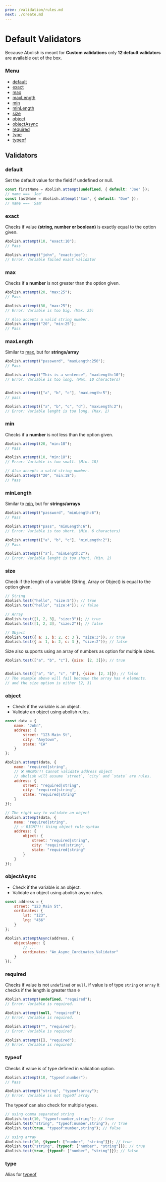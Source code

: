 ```yaml
---
prev: /validation/rules.md
next: ./create.md
---
```


# Default Validators

Because Abolish is meant for **Custom validations** only **12 default validators** are available out of the box.

### Menu

- [default](#default)
- [exact](#exact)
- [max](#max)
- [maxLength](#maxlength)
- [min](#min)
- [minLength](#minlength)
- [size](#size)
- [object](#object)
- [objectAsync](#objectasync)
- [required](#required)
- [type](#type)
- [typeof](#typeof)

## Validators

### default

Set the default value for the field if undefined or null.

```javascript
const firstName = Abolish.attempt(undefined, { default: "Joe" });
// name === 'Joe'
const lastName = Abolish.attempt("Sam", { default: "Doe" });
// name === 'Sam'
```

### exact

Checks if value **(string, number or boolean)** is exactly equal to the option given.

```javascript
Abolish.attempt(10, "exact:10");
// Pass

Abolish.attempt("john", "exact:joe");
// Error: Variable failed exact validator
```

### max

Checks if a **number** is not greater than the option given.

```javascript
Abolish.attempt(20, "max:25");
// Pass

Abolish.attempt(30, "max:25");
// Error: Variable is too big. (Max. 25)

// Also accepts a valid string number.
Abolish.attempt("20", "min:25");
// Pass
```

### maxLength

Similar to [max](#max), but for **strings/array**

```javascript
Abolish.attempt("password", "maxLength:250");
// Pass

Abolish.attempt("This is a sentence", "maxLength:10");
// Error: Variable is too long. (Max. 10 characters)


Abolish.attempt(["a", "b", "c"], "maxLength:5");
// pass

Abolish.attempt(["a", "b", "c", "d"], "maxLength:2");
// Error: Variable lenght is too long. (Max. 2)
```

### min

Checks if a **number** is not less than the option given.

```javascript
Abolish.attempt(20, "min:18");
// Pass

Abolish.attempt(10, "min:18");
// Error: Variable is too small. (Min. 18)

// Also accepts a valid string number.
Abolish.attempt("20", "min:18");
// Pass
```

### minLength

Similar to [min](#min), but for **strings/arrays**

```javascript
Abolish.attempt("password", "minLength:6");
// Pass

Abolish.attempt("pass", "minLength:6");
// Error: Variable is too short. (Min. 6 characters)

Abolish.attempt(["a", "b", "c"], "minLength:2");
// Pass

Abolish.attempt(["a"], "minLength:2");
// Error: Variable lenght is too short. (Min. 2)
```

### size
Check if the length of a variable (String, Array or Object) is equal to the option given.

```javascript
// String
Abolish.test("hello", "size:5")); // true
Abolish.test("hello", "size:4")); // false

// Array
Abolish.test([1, 2, 3], "size:3")); // true
Abolish.test([1, 2, 3], "size:2")); // false

// Object
Abolish.test({ a: 1, b: 2, c: 3 }, "size:3")); // true
Abolish.test({ a: 1, b: 2, c: 3 }, "size:2")); // false
```

Size also supports using an array of numbers as option for multiple sizes.

```javascript
Abolish.test(["a", "b", "c"], {size: [2, 3]}); // true


Abolish.test(["a", "b", "c", "d"], {size: [2, 3]}); // false
// The example above will fail becasue the array has 4 elements.
// and the size option is either [2, 3]
```

### object

- Check if the variable is an object.
- Validate an object using abolish rules.

```javascript
const data = {
    name: "John",
    address: {
        street: "123 Main St",
        city: "Anytown",
        state: "CA"
    }
};

Abolish.attempt(data, {
    name: "required|string",
    // ❌ WRONG!!! Cannot validate address object
    // abolish will assume `street`, `city` and `state` are rules.
    address: {
        street: "required|string",
        city: "required|string",
        state: "required|string"
    }
});

// The right way to validate an object
Abolish.attempt(data, {
    name: "required|string",
    // ✅ RIGHT!!! Using object rule syntax
    address: {
        object: {
            street: "required|string",
            city: "required|string",
            state: "required|string"
        }
    }
});
```

### objectAsync

- Check if the variable is an object.
- Validate an object using abolish async rules.

```javascript
const address = {
    street: "123 Main St",
    cordinates: {
        lat: "123",
        lng: "456"
    }
};

Abolish.attemptAsync(address, {
    objectAsync: {
        // ...
        cordinates: "An_Async_Cordinates_Validator"
    }
});
```



### required

Checks if value is not `undefined` or `null`. if value is of type `string` or `array` it checks if the length is greater
than `0`

```javascript
Abolish.attempt(undefined, "required");
// Error: Variable is required.

Abolish.attempt(null, "required");
// Error: Variable is required.

Abolish.attempt("", "required");
// Error: Variable is required

Abolish.attempt([], "required");
// Error: Variable is required
```

### typeof

Checks if value is of type defined in validation option.

```javascript
Abolish.attempt(10, "typeof:number");
// Pass

Abolish.attempt("string", "typeof:array");
// Error: Variable is not typeOf array
```

The typeof can also check for multiple types.

```javascript
// using comma separated string
Abolish.test(10, "typeof:number,string"); // true
Abolish.test("string", "typeof:number,string"); // true
Abolish.test(true, "typeof:number,string"); // false

// using array
Abolish.test(10, {typeof: ["number", "string"]}); // true
Abolish.test("string", {typeof: ["number", "string"]}); // true
Abolish.test(true, {typeof: ["number", "string"]}); // false
```

### type

Alias for [typeof](#typeof)
